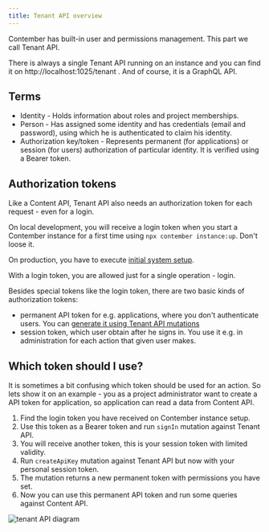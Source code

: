 ```yaml
---
title: Tenant API overview
---
```


Contember has built-in user and permissions management. This part we call Tenant API. 

There is always a single Tenant API running on an instance and you can find it on http://localhost:1025/tenant . And of course, it is a GraphQL API.

## Terms

- Identity - Holds information about roles and project memberships.
- Person - Has assigned some identity and has credentials (email and password), using which he is authenticated to claim his identity.
- Authorization key/token - Represents permanent (for applications) or session (for users) authorization of particular identity. It is verified using a Bearer token.

## Authorization tokens

Like a Content API, Tenant API also needs an authorization token for each request - even for a login. 

On local development, you will receive a login token when you start a Contember instance for a first time using `npx contember instance:up`. Don't loose it.

On production, you have to execute [initial system setup](guides/deployment.md#contember-initial-setup).

With a login token, you are allowed just for a single operation - login.

Besides special tokens like the login token, there are two basic kinds of authorization tokens:
- permanent API token for e.g. applications, where you don't authenticate users. You can [generate it using Tenant API mutations](tenant/api-keys.md) 
- session token, which user obtain after he signs in. You use it e.g. in administration for each action that given user makes.

## Which token should I use?

It is sometimes a bit confusing which token should be used for an action. So lets show it on an example - you as a project administrator want to create a API token for application, so application can read a data from Content API.

1) Find the login token you have received on Contember instance setup.
2) Use this token as a Bearer token and run `signIn` mutation against Tenant API.
3) You will receive another token, this is your session token with limited validity.
4) Run `createApiKey` mutation against Tenant API but now with your personal session token.
5) The mutation returns a new permanent token with permissions you have set.
6) Now you can use this permanent API token and run some queries against Content API.

![tenant API diagram](/assets/tenant-api.svg)
